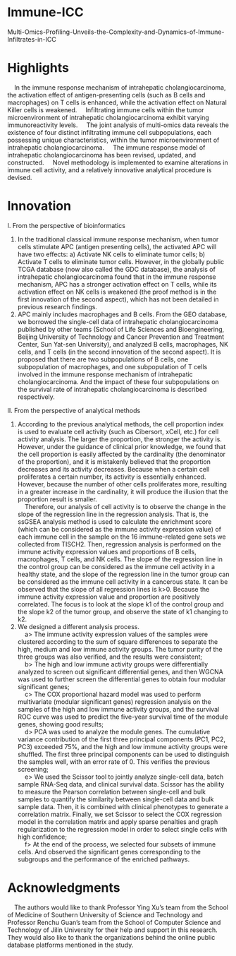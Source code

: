 # Immune-ICC
Multi-Omics-Profiling-Unveils-the-Complexity-and-Dynamics-of-Immune-Infiltrates-in-ICC

# Highlights
&nbsp;&nbsp;&nbsp;&nbsp;In the immune response mechanism of intrahepatic cholangiocarcinoma, the activation effect of antigen-presenting cells (such as B cells and macrophages) on T cells is enhanced, while the activation effect on Natural Killer cells is weakened.
&nbsp;&nbsp;&nbsp;&nbsp;Infiltrating immune cells within the tumor microenvironment of intrahepatic cholangiocarcinoma exhibit varying immunoreactivity levels.
&nbsp;&nbsp;&nbsp;&nbsp;The joint analysis of multi-omics data reveals the existence of four distinct infiltrating immune cell subpopulations, each possessing unique characteristics, within the tumor microenvironment of intrahepatic cholangiocarcinoma.
&nbsp;&nbsp;&nbsp;&nbsp;The immune response model of intrahepatic cholangiocarcinoma has been revised, updated, and constructed.
&nbsp;&nbsp;&nbsp;&nbsp;Novel methodology is implemented to examine alterations in immune cell activity, and a relatively innovative analytical procedure is devised.

# Innovation
I. From the perspective of bioinformatics
1) In the traditional classical immune response mechanism, when tumor cells stimulate APC (antigen presenting cells), the activated APC will have two effects: a) Activate NK cells to eliminate tumor cells; b) Activate T cells to eliminate tumor cells. However, in the globally public TCGA database (now also called the GDC database), the analysis of intrahepatic cholangiocarcinoma found that in the immune response mechanism, APC has a stronger activation effect on T cells, while its activation effect on NK cells is weakened (the proof method is in the first innovation of the second aspect), which has not been detailed in previous research findings.
2) APC mainly includes macrophages and B cells. From the GEO database, we borrowed the single-cell data of intrahepatic cholangiocarcinoma published by other teams (School of Life Sciences and Bioengineering, Beijing University of Technology and Cancer Prevention and Treatment Center, Sun Yat-sen University), and analyzed B cells, macrophages, NK cells, and T cells (in the second innovation of the second aspect). It is proposed that there are two subpopulations of B cells, one subpopulation of macrophages, and one subpopulation of T cells involved in the immune response mechanism of intrahepatic cholangiocarcinoma. And the impact of these four subpopulations on the survival rate of intrahepatic cholangiocarcinoma is described respectively.

II. From the perspective of analytical methods
1) According to the previous analytical methods, the cell proportion index is used to evaluate cell activity (such as Cibersort, xCell, etc.) for cell activity analysis. The larger the proportion, the stronger the activity is. However, under the guidance of clinical prior knowledge, we found that the cell proportion is easily affected by the cardinality (the denominator of the proportion), and it is mistakenly believed that the proportion decreases and its activity decreases. Because when a certain cell proliferates a certain number, its activity is essentially enhanced. However, because the number of other cells proliferates more, resulting in a greater increase in the cardinality, it will produce the illusion that the proportion result is smaller.  
&nbsp;&nbsp;&nbsp;&nbsp;Therefore, our analysis of cell activity is to observe the change in the slope of the regression line in the regression analysis. That is, the ssGSEA analysis method is used to calculate the enrichment score (which can be considered as the immune activity expression value) of each immune cell in the sample on the 16 immune-related gene sets we collected from TISCH2. Then, regression analysis is performed on the immune activity expression values ​​and proportions of B cells, macrophages, T cells, and NK cells. The slope of the regression line in the control group can be considered as the immune cell activity in a healthy state, and the slope of the regression line in the tumor group can be considered as the immune cell activity in a cancerous state. It can be observed that the slope of all regression lines is k>0. Because the immune activity expression value and proportion are positively correlated. The focus is to look at the slope k1 of the control group and the slope k2 of the tumor group, and observe the state of k1 changing to k2.  
2) We designed a different analysis process.  
&nbsp;&nbsp;&nbsp;&nbsp;a> The immune activity expression values ​​of the samples were clustered according to the sum of square differences to separate the high, medium and low immune activity groups. The tumor purity of the three groups was also verified, and the results were consistent;<br>
&nbsp;&nbsp;&nbsp;&nbsp;b> The high and low immune activity groups were differentially analyzed to screen out significant differential genes, and then WGCNA was used to further screen the differential genes to obtain four modular significant genes;<br>
&nbsp;&nbsp;&nbsp;&nbsp;c> The COX proportional hazard model was used to perform multivariate (modular significant genes) regression analysis on the samples of the high and low immune activity groups, and the survival ROC curve was used to predict the five-year survival time of the module genes, showing good results;<br>
&nbsp;&nbsp;&nbsp;&nbsp;d> PCA was used to analyze the module genes. The cumulative variance contribution of the first three principal components (PC1, PC2, PC3) exceeded 75%, and the high and low immune activity groups were shuffled. The first three principal components can be used to distinguish the samples well, with an error rate of 0. This verifies the previous screening;<br>
&nbsp;&nbsp;&nbsp;&nbsp;e> We used the Scissor tool to jointly analyze single-cell data, batch sample RNA-Seq data, and clinical survival data. Scissor has the ability to measure the Pearson correlation between single-cell and bulk samples to quantify the similarity between single-cell data and bulk sample data. Then, it is combined with clinical phenotypes to generate a correlation matrix. Finally, we set Scissor to select the COX regression model in the correlation matrix and apply sparse penalties and graph regularization to the regression model in order to select single cells with high confidence;<br>
&nbsp;&nbsp;&nbsp;&nbsp;f> At the end of the process, we selected four subsets of immune cells. And observed the significant genes corresponding to the subgroups and the performance of the enriched pathways.

# Acknowledgments
&nbsp;&nbsp;&nbsp;&nbsp;The authors would like to thank Professor Ying Xu’s team from the School of Medicine of Southern University of Science and Technology and Professor Renchu Guan’s team from the School of Computer Science and Technology of Jilin University for their help and support in this research. They would also like to thank the organizations behind the online public database platforms mentioned in the study.


